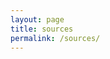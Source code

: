 ```yaml
---
layout: page
title: sources
permalink: /sources/
---
```

<!-- 
{% include image.html url="/_images/cover3.jpg" width=175 align="right" %}

## Book

[Sheldon Axler, Linear Algebra Done Right, fourth edition, 2023](https://link.springer.com/content/pdf/10.1007/978-3-031-41026-0.pdf)

## Class Notes
* [Sessions 2 to 12 by Mr. Farbod Fattahi](https://github.com/SUT-CE-Courses/linearalgebra/blob/master/static_files/notebooks/%D8%AC%D8%B2%D9%88%D9%87-%DB%8C%20%D8%AC%D8%A8%D8%B1%D8%AE%D8%B7%DB%8C%20%D8%AC%D9%84%D8%B3%D8%A7%D8%AA%202%20%D8%AA%D8%A7%2012.pdf)
* [Sessions 13 to 21 by Mr. Farbod Fattahi](https://github.com/SUT-CE-Courses/linearalgebra/blob/master/static_files/notebooks/__%D8%AC%D8%B2%D9%88%D9%87%20%D8%AC%D8%A8%D8%B1%20%D8%AE%D8%B7%DB%8C%20-%20%D8%AC%D9%84%D8%B3%D9%87%2013%20%D8%AA%D8%A7%2021_.pdf)
* 
## Additional Course Materials

* If you are not familiar with Python programming, use any online tutorial to get a handle of it.
* [Kenneth Hoffman and Ray A. Kunze.Linear Algebra. PHI Learning, 2004](https://www.math.pku.edu.cn/teachers/anjp/textbook.pdf): 
* [Gilbert Strang. Introduction to Linear Algebra. Wellesley-Cambridge Press, 2016](): 
* [David C. Lay, Steven R. Lay, and Judi J. McDonald.Linear Algebra and Its Applications. Pearson, 2016](https://home.cs.colorado.edu/~alko5368/lecturesCSCI2820/mathbook.pdf): 
* [Other textbooks and course materials](): anything additional -->


